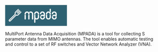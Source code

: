 
<!-- <p align="center"> -->
<img src="static/img/cover.png" alt="MPADA" class="center" style="max-width:200px">
<!-- </p> -->

MultiPort Antenna Data Acquisition (MPADA) is a tool for collecting S parameter data from MIMO antennas.
The tool enables automatic testing and control to a set of RF switches and Vector Network Analyzer (VNA).

